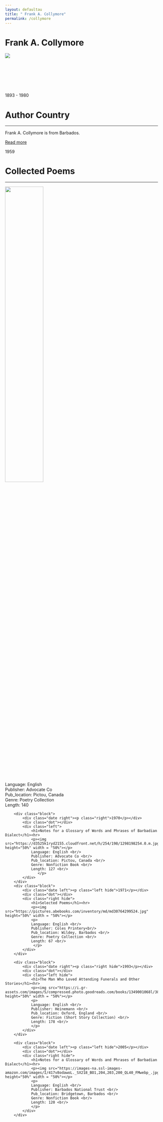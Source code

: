 ```yaml
---
layout: defaultau
title: " Frank A. Collymore"
permalink: /collymore
---
```

<!-- partial:index.partial.html -->
<div class="content">
    <h1>Frank A. Collymore</h1>
    <div class="quote">
        <div><img src="https://aaregistry.org/wp-content/uploads/2012/02/Frank-Collymore.jpg" class="logo"></div>
    </div>
    <div class="timeline">
        <div style="padding-bottom:100px;"></div>
        <div class="block">
            <div class="date right"><p class="right"> 1893 - 1980 </p></div>
            <div class="dot"></div>
            <div class="left first">
                <h1>Author Country</h1><hr>
            <p> Frank A. Collymore is from Barbados.</p>
                <a href="https://en.wikipedia.org/wiki/Frank_Collymore" target="_blank">Read more</a>
            </div>
        </div>
        <div class="block">
            <div class="date left"><p class="left">1959</p></div>
            <div class="dot"></div>
            <div class="right">
                <h1>Collected Poems</h1><hr>
                <p><img src="https://pictures.abebooks.com/inventory/md/md31174900630.jpg"  height="50%" width = "50%"></p>
                <p>
                Language: English <br/>
                Publisher: Advocate Co <br/>
                Pub_location: Pictou, Canada <br/>
                Genre: Poetry Collection <br/>
                Length: 140 <br/>               
                 </p>
            </div>
        </div>

        <div class="block">
            <div class="date right"><p class="right">1970</p></div>
            <div class="dot"></div>
            <div class="left">
                <h1>Notes for a Glossary of Words and Phrases of Barbadian Dialect</h1><hr>
                <p><img src="https://d3525k1ryd2155.cloudfront.net/h/254/198/1298198254.0.m.jpg"  height="50%" width = "50%"></p>
                Language: English <br/>
                Publisher: Advocate Co <br/>
                Pub_location: Pictou, Canada <br/>
                Genre: Nonfiction Book <br/>
                Length: 127 <br/>                 
                   </p>
            </div>
        </div>
        <div class="block">
            <div class="date left"><p class="left hide">1971</p></div>
            <div class="dot"></div>
            <div class="right hide">
                <h1>Selected Poems</h1><hr>
                <p><img src="https://pictures.abebooks.com/inventory/md/md30764299524.jpg"  height="50%" width = "50%"></p>
                <p>
                Language: English <br/>
                Publisher: Coles Printery<br/>
                Pub_location: Wildey, Barbados <br/>
                Genre: Poetry Collection <br/>
                Length: 67 <br/>    
                 </p>
            </div>
        </div>

        <div class="block">
            <div class="date right"><p class="right hide">1993</p></div>
            <div class="dot"></div>
            <div class="left hide">
                <h1>The Man Who Loved Attending Funerals and Other Stories</h1><hr>
                <p><img src="https://i.gr-assets.com/images/S/compressed.photo.goodreads.com/books/1349001068l/3893645.jpg"  height="50%" width = "50%"></p>
                <p>
                Language: English <br/>
                Publisher: Heinemann <br/>
                Pub_location: Oxford, England <br/>
                Genre: Fiction (Short Story Collection) <br/>
                Length: 178 <br/>                  
                </p>
            </div>
        </div>

        <div class="block">
            <div class="date left"><p class="left hide">2005</p></div>
            <div class="dot"></div>
            <div class="right hide">
                <h1>Notes for a Glossary of Words and Phrases of Barbadian Dialect</h1><hr> 
                <p><img src="https://images-na.ssl-images-amazon.com/images/I/417v8odawoL._SX218_BO1,204,203,200_QL40_FMwebp_.jpg"  height="50%" width = "50%"></p>
                <p>
                Language: English <br/>
                Publisher: Barbados National Trust <br/>
                Pub_location: Bridgetown, Barbados <br/>
                Genre: Nonfiction Book <br/>
                Length: 120 <br/>   
                </p>
            </div>
        </div>

</div>
<!-- partial -->
  <script src='https://cdnjs.cloudflare.com/ajax/libs/jquery/3.1.1/jquery.min.js'></script><script  src="assets/js/authorscript.js"></script>
</body>